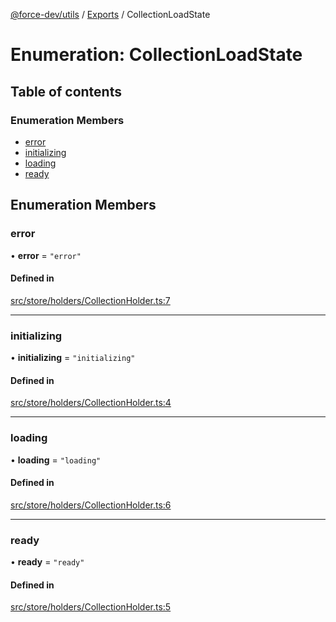 [@force-dev/utils](../README.md) / [Exports](../modules.md) / CollectionLoadState

# Enumeration: CollectionLoadState

## Table of contents

### Enumeration Members

- [error](CollectionLoadState.md#error)
- [initializing](CollectionLoadState.md#initializing)
- [loading](CollectionLoadState.md#loading)
- [ready](CollectionLoadState.md#ready)

## Enumeration Members

### error

• **error** = ``"error"``

#### Defined in

[src/store/holders/CollectionHolder.ts:7](https://github.com/epifanovmd/utils/blob/9c060fa/src/store/holders/CollectionHolder.ts#L7)

___

### initializing

• **initializing** = ``"initializing"``

#### Defined in

[src/store/holders/CollectionHolder.ts:4](https://github.com/epifanovmd/utils/blob/9c060fa/src/store/holders/CollectionHolder.ts#L4)

___

### loading

• **loading** = ``"loading"``

#### Defined in

[src/store/holders/CollectionHolder.ts:6](https://github.com/epifanovmd/utils/blob/9c060fa/src/store/holders/CollectionHolder.ts#L6)

___

### ready

• **ready** = ``"ready"``

#### Defined in

[src/store/holders/CollectionHolder.ts:5](https://github.com/epifanovmd/utils/blob/9c060fa/src/store/holders/CollectionHolder.ts#L5)
